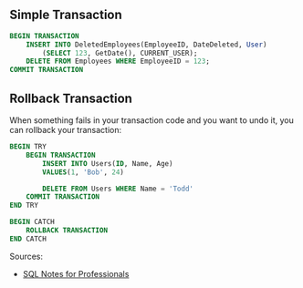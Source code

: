 ## Simple Transaction
```sql
BEGIN TRANSACTION
    INSERT INTO DeletedEmployees(EmployeeID, DateDeleted, User)
        (SELECT 123, GetDate(), CURRENT_USER);
    DELETE FROM Employees WHERE EmployeeID = 123;
COMMIT TRANSACTION
```

## Rollback Transaction
When something fails in your transaction code and you want to undo it, you can rollback your transaction:
```sql
BEGIN TRY
    BEGIN TRANSACTION
        INSERT INTO Users(ID, Name, Age)
        VALUES(1, 'Bob', 24)

        DELETE FROM Users WHERE Name = 'Todd'
    COMMIT TRANSACTION
END TRY

BEGIN CATCH
    ROLLBACK TRANSACTION
END CATCH
```


Sources:
* [SQL Notes for Professionals](https://goalkicker.com/SQLBook)